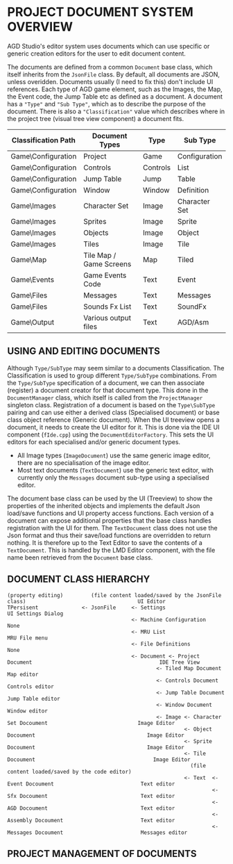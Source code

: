 # PROJECT DOCUMENT SYSTEM OVERVIEW

AGD Studio's editor system uses documents which can use specific or generic creation editors for the user to edit document content.

The documents are defined from a common `Document` base class, which itself inherits from the `JsonFile` class. By default, all documents are JSON, unless overidden.
Documents usually (I need to fix this) don't include UI references.
Each type of AGD game element, such as the Images, the Map, the Event code, the Jump Table etc as defined as a document.
A document has a `"Type"` and `"Sub Type"`, which as to describe the purpose of the document.
There is also a `"Classification"` value which describes where in the project tree (visual tree view component) a document fits.

| Classification Path | Document Types | Type | Sub Type |
| --- | --- | --- |--- |
| Game\Configuration | Project  | Game | Configuration |
| Game\Configuration | Controls | Controls | List |
| Game\Configuration | Jump Table | Jump | Table |
| Game\Configuration | Window | Window | Definition |
| Game\Images | Character Set | Image | Character Set |
| Game\Images | Sprites | Image | Sprite |
| Game\Images | Objects | Image | Object |
| Game\Images | Tiles | Image | Tile |
| Game\Map | Tile Map / Game Screens | Map | Tiled |
| Game\Events | Game Events Code | Text | Event |
| Game\Files | Messages | Text | Messages |
| Game\Files | Sounds Fx List | Text | SoundFx |
| Game\Output | Various output files | Text | AGD/Asm |

## USING AND EDITING DOCUMENTS
Although `Type/SubType` may seem similar to a documents Classification. The Classification is used to group different `Type/SubType` combinations.
From the `Type/SubType` specification of a document, we can then associate (register) a document creator for that document type.
This done in the `DocumentManager` class, which itself is called from the `ProjectManager` singleton class.
Registration of a document is based on the `Type\SubType` pairing and can use either a derived class (Specialised document) or base class object reference (Generic document).
When the UI treeview opens a document, it needs to create the UI editor for it.
This is done via the IDE UI component (`fIde.cpp`) using the `DocumentEditorFactory`. This sets the UI editors for each specialised and/or generic document types.

* All Image types (`ImageDocument`) use the same generic image editor, there are no specialisation of the image editor.
* Most text documents (`TextDocument`) use the generic text editor, with currently only the `Messages` document sub-type using a specialised editor.

The document base class can be used by the UI (Treeview) to show the properties of the inherited objects and implements the default Json load/save functions and UI property access functions.
Each version of a document can expose additional properties that the base class handles registration with the UI for them.
The `TextDocument` class does not use the Json format and thus their save/load functions are overridden to return nothing.
It is therefore up to the Text Editor to save the contents of a `TextDocument`.
This is handled by the LMD Editor component, with the file name been retrieved from the `Document` base class.

## DOCUMENT CLASS HIERARCHY
```
(property editing)         (file content loaded/saved by the JsonFile class)                                    UI Editor
TPersisent              <- JsonFile     <- Settings                                                             UI Settings Dialog
                                        <- Machine Configuration                                                None
                                        <- MRU List                                                             MRU File menu
                                        <- File Definitions                                                     None
                                        <- Document <- Project Document                                         IDE Tree View
                                                <- Tiled Map Document                                           Map editor
                                                <- Controls Document                                            Controls editor
                                                <- Jump Table Document                                          Jump Table editor
                                                <- Window Document                                              Window editor
                                                <- Image <- Character Set Docoument                             Image Editor
                                                         <- Object Docoument                                    Image Editor
                                                         <- Sprite Docoument                                    Image Editor
                                                         <- Tile Docoument                                      Image Editor
                                                           (file content loaded/saved by the code editor)
                                                         <- Text  <- Event Docoument                            Text editor
                                                                  <- Sfx Docoument                              Text editor
                                                                  <- AGD Docoument                              Text editor
                                                                  <- Assembly Docoument                         Text editor
                                                                  <- Messages Docoument                         Messages editor
```

## PROJECT MANAGEMENT OF DOCUMENTS

